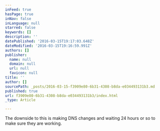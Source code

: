 ```yaml
---
inFeed: true
hasPage: true
inNav: false
inLanguage: null
starred: false
keywords: []
description: ''
datePublished: '2016-03-15T19:17:03.648Z'
dateModified: '2016-03-15T19:16:59.991Z'
authors: []
publisher:
  name: null
  domain: null
  url: null
  favicon: null
title: ''
author: []
sourcePath: _posts/2016-03-15-f3909e80-6b31-4308-b8da-e034493131b3.md
published: true
url: f3909e80-6b31-4308-b8da-e034493131b3/index.html
_type: Article

---
```

The downside to this is making DNS changes and waiting 24 hours or so to make sure they are working.